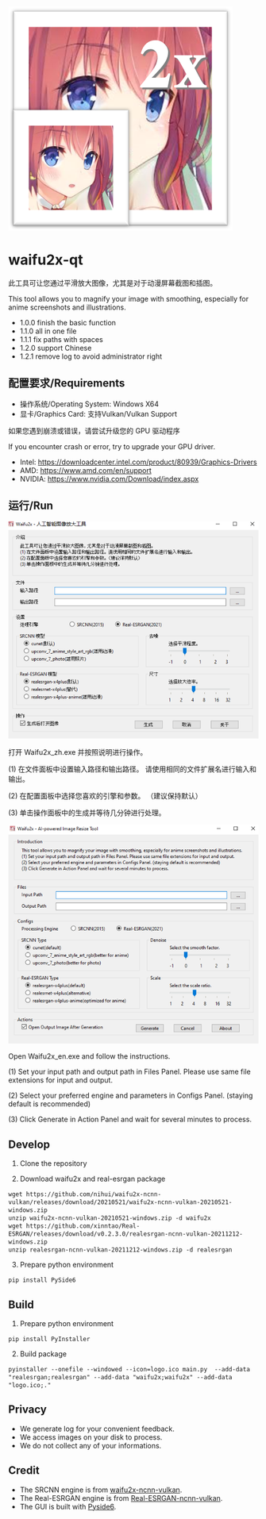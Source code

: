 ![logo](./logo.png)

# waifu2x-qt

此工具可让您通过平滑放大图像，尤其是对于动漫屏幕截图和插图。

This tool allows you to magnify your image with smoothing, especially for anime screenshots and illustrations.

* 1.0.0 finish the basic function
* 1.1.0 all in one file
* 1.1.1 fix paths with spaces
* 1.2.0 support Chinese
* 1.2.1 remove log to avoid administrator right

## 配置要求/Requirements

* 操作系统/Operating System: Windows X64
* 显卡/Graphics Card: 支持Vulkan/Vulkan Support

如果您遇到崩溃或错误，请尝试升级您的 GPU 驱动程序

If you encounter crash or error, try to upgrade your GPU driver.

* Intel: https://downloadcenter.intel.com/product/80939/Graphics-Drivers
* AMD: https://www.amd.com/en/support
* NVIDIA: https://www.nvidia.com/Download/index.aspx

## 运行/Run

![Screenshot_ZH](./Screenshot_ZH.png)

打开 Waifu2x_zh.exe 并按照说明进行操作。

(1) 在文件面板中设置输入路径和输出路径。 请使用相同的文件扩展名进行输入和输出。

(2) 在配置面板中选择您喜欢的引擎和参数。 （建议保持默认）

(3) 单击操作面板中的生成并等待几分钟进行处理。

![Screenshot_EN](./Screenshot_EN.png)

Open Waifu2x_en.exe and follow the instructions.

(1) Set your input path and output path in Files Panel. Please use same file extensions for input and output.

(2) Select your preferred engine and parameters in Configs Panel. (staying default is recommended)

(3) Click Generate in Action Panel and wait for several minutes to process. 

## Develop

1. Clone the repository

2. Download waifu2x and real-esrgan package
```
wget https://github.com/nihui/waifu2x-ncnn-vulkan/releases/download/20210521/waifu2x-ncnn-vulkan-20210521-windows.zip
unzip waifu2x-ncnn-vulkan-20210521-windows.zip -d waifu2x
wget https://github.com/xinntao/Real-ESRGAN/releases/download/v0.2.3.0/realesrgan-ncnn-vulkan-20211212-windows.zip
unzip realesrgan-ncnn-vulkan-20211212-windows.zip -d realesrgan
```

3. Prepare python environment
```
pip install PySide6
```

## Build

1. Prepare python environment
```
pip install PyInstaller
```

2. Build package
```
pyinstaller --onefile --windowed --icon=logo.ico main.py  --add-data "realesrgan;realesrgan" --add-data "waifu2x;waifu2x" --add-data "logo.ico;." 
```

## Privacy

* We generate log for your convenient feedback. 
* We access images on your disk to process. 
* We do not collect any of your informations.

## Credit

* The SRCNN engine is from [waifu2x-ncnn-vulkan](https://github.com/nihui/waifu2x-ncnn-vulkan).
* The Real-ESRGAN engine is from [Real-ESRGAN-ncnn-vulkan](https://github.com/xinntao/Real-ESRGAN-ncnn-vulkan).
* The GUI is built with [Pyside6](https://doc.qt.io/qtforpython/).

